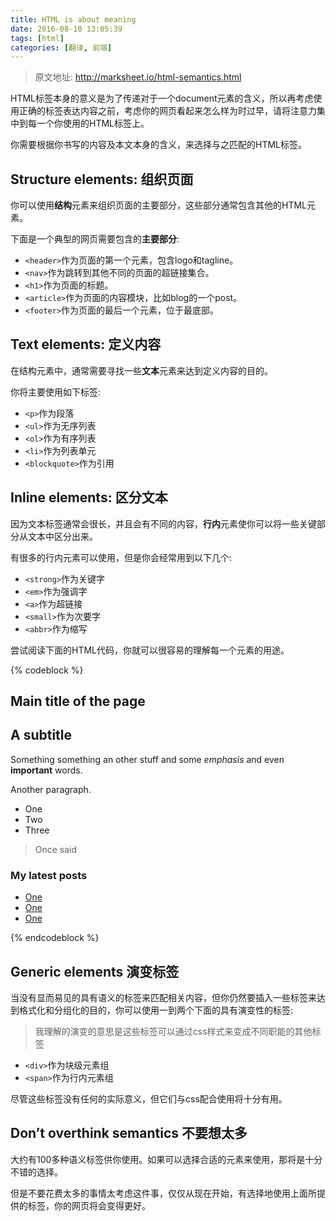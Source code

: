 ```yaml
---
title: HTML is about meaning
date: 2016-08-10 13:05:39
tags: [html]
categories: [翻译, 前端]
---
```


> 原文地址: http://marksheet.io/html-semantics.html

HTML标签本身的意义是为了传递对于一个document元素的含义，所以再考虑使用正确的标签表达内容之前，考虑你的网页看起来怎么样为时过早，请将注意力集中到每一个你使用的HTML标签上。

你需要根据你书写的内容及本文本身的含义，来选择与之匹配的HTML标签。

<!--more-->

## Structure elements: 组织页面

你可以使用**结构**元素来组织页面的主要部分，这些部分通常包含其他的HTML元素。

下面是一个典型的网页需要包含的**主要部分**:

* ``<header>``作为页面的第一个元素，包含logo和tagline。
* ``<nav>``作为跳转到其他不同的页面的超链接集合。
* ``<h1>``作为页面的标题。
* ``<article>``作为页面的内容模块，比如blog的一个post。
* ``<footer>``作为页面的最后一个元素，位于最底部。

## Text elements: 定义内容

在结构元素中，通常需要寻找一些**文本**元素来达到定义内容的目的。

你将主要使用如下标签:

* ``<p>``作为段落
* ``<ul>``作为无序列表
* ``<ol>``作为有序列表
* ``<li>``作为列表单元
* ``<blockquote>``作为引用

## Inline elements: 区分文本

因为文本标签通常会很长，并且会有不同的内容，**行内**元素使你可以将一些关键部分从文本中区分出来。

有很多的行内元素可以使用，但是你会经常用到以下几个:

* ``<strong>``作为关键字
* ``<em>``作为强调字
* ``<a>``作为超链接
* ``<small>``作为次要字
* ``<abbr>``作为缩写

尝试阅读下面的HTML代码，你就可以很容易的理解每一个元素的用途。

{% codeblock %}
<article>
  <h1>Main title of the page</h1>
  <h2>A subtitle</h2>
  <p>
    Something something an other stuff and some <em>emphasis</em> and even <strong>important</strong> words.
  </p>
  <p>
    Another paragraph.
  </p>
  <ul>
    <li>One</li>
    <li>Two</li>
    <li>Three</li>
  </ul>
  <blockquote>
    Once said
  </blockquote>
</article>
<aside>
  <h3>My latest posts</h3>
  <ul>
    <li><a href="#">One</a></li>
    <li><a href="#">One</a></li>
    <li><a href="#">One</a></li>
  </ul>
</aside>
{% endcodeblock %}

## Generic elements 演变标签

当没有显而易见的具有语义的标签来匹配相关内容，但你仍然要插入一些标签来达到格式化和分组化的目的，你可以使用一到两个下面的具有演变性的标签:

> 我理解的演变的意思是这些标签可以通过css样式来变成不同职能的其他标签

* ``<div>``作为块级元素组
* ``<span>``作为行内元素组

尽管这些标签没有任何的实际意义，但它们与css配合使用将十分有用。

## Don’t overthink semantics 不要想太多

大约有100多种语义标签供你使用。如果可以选择合适的元素来使用，那将是十分不错的选择。

但是不要花费太多的事情太考虑这件事，仅仅从现在开始，有选择地使用上面所提供的标签，你的网页将会变得更好。

